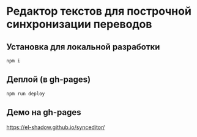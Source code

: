 Редактор текстов для построчной синхронизации переводов
================

## Установка для локальной разработки
`npm i`

## Деплой (в gh-pages)
`npm run deploy`

## Демо на gh-pages
https://el-shadow.github.io/synceditor/

